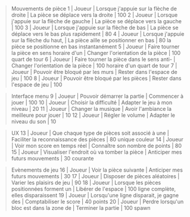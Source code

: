 > Mouvements de pièce
1   | Joueur | Lorsque j'appuie sur la flèche de droite     | La pièce se déplace vers la droite              | 100
2   | Joueur | Lorsque j'appuie sur la flèche de gauche     | La pièce se déplace vers la gauche              | 100
3   | Joueur | Lorsque j'appuie sur la flèche de bas        | La pièce se déplace vers le bas plus rapidement | 80
4   | Joueur | Lorsque j'appuie sur la flèche du haut,      | La pièce aille se positionner en bas            | 80
            la pièce se positionne en bas instantanément
5   | Joueur | Faire tourner la pièce en sens horaire d'un  | Changer l'orientation de la pièce               | 100
            quart de tour
6   | Joueur | Faire tourner la pièce dans le sens anti-    | Changer l'orientation de la pièce               | 100
            horaire d'un quart de tour
7   | Joueur | Pouvoir être bloqué par les murs             | Rester dans l'espace de jeu                     | 100
8   | Joueur | Pouvoir être bloqué par les pièces           | Rester dans l'espace de jeu                     | 100

> Interface menu
9   | Joueur | Pouvoir démarrer la partie                   | Commencer à jouer                               | 100
10  | Joueur | Choisir la difficulté                        | Adapter le jeu à mon niveau                     | 20
11  | Joueur | Changer la musique                           | Avoir l'ambiance la meilleure pour jouer        | 10
12  | Joueur | Régler le volume                             | Adapter le niveau du son                        | 10

> UX
13  | Joueur | Que chaque type de pièces soit associé à une | Faciliter la reconnaissance des pièces          | 80
              unique couleur
14  | Joueur | Voir mon score en temps réel                 | Connaître son nombre de points                  | 80
15  | Joueur | Visualiser l'endroit où va tomber la pièce   | Anticiper mes futurs mouvements                 | 30
              courante

> Evènements de jeu
16 | Joueur |  Voir la pièce suivante                       | Anticiper mes futurs mouvements                 | 30
17 | Joueur |  Disposer de pièces aléatoires                | Varier les plaisirs de jeu                      | 90
18 | Joueur | Lorsque les pièces positionnées forment un    | Libérer de l'espace                             | 100
            ligne complète, elles disparaissent
19 | Joueur | Lorsqu'une ligne disparait, je gagne des      | Comptabiliser le score                          | 40
            points
20 | Joueur | Perdre lorsqu'un bloc est dans la zone de     | Terminer la partie                              | 100
            spawn
